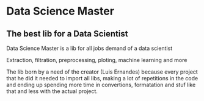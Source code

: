 # Data Science Master
## The best lib for a Data Scientist

Data Science Master is a lib for all jobs demand of a data scientist

<p>Extraction, filtration, preprocessing, ploting, machine learning and more</p>

<p>The lib born by a need of the creator (Luis Ernandes) because every project that he did it needed to import all libs, making a lot of repetitions in the code and ending up spending more time in convertions, formatation and stuf like that and less with the actual project.</p>
